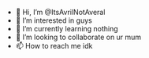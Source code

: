 - 👋 Hi, I’m @ItsAvrilNotAveral
- 👀 I’m interested in guys
- 🌱 I’m currently learning nothing
- 💞️ I’m looking to collaborate on ur mum
- 📫 How to reach me idk

<!---
ItsAvrilNotAveral/ItsAvrilNotAveral is a ✨ special ✨ repository because its `README.md` (this file) appears on your GitHub profile.
You can click the Preview link to take a look at your changes.
--->
